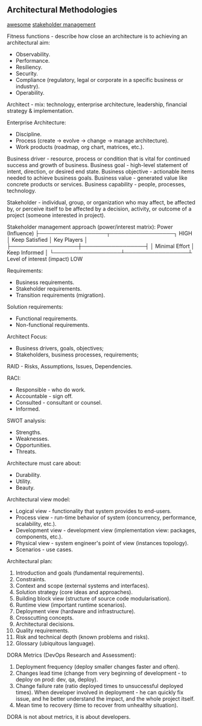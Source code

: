 Architectural Methodologies
-
[awesome](https://github.com/simskij/awesome-software-architecture)
[stakeholder management](https://pubs.opengroup.org/architecture/togaf9-doc/arch/chap21.html)

Fitness functions - describe how close an architecture is to achieving an architectural aim:
* Observability.
* Performance.
* Resiliency.
* Security.
* Compliance (regulatory, legal or corporate in a specific business or industry).
* Operability.

Architect - mix: technology, enterprise architecture, leadership, financial strategy & implementation.

Enterprise Architecture:
* Discipline.
* Process (create -> evolve -> change -> manage architecture).
* Work products (roadmap, org chart, matrices, etc.).

Business driver - resource, process or condition that is vital for continued success and growth of business.
Business goal - high-level statement of intent, direction, or desired end state.
Business objective - actionable items needed to achieve business goals.
Business value - generated value like concrete products or services.
Business capability - people, processes, technology.

Stakeholder - individual, group, or organization who may affect, be affected by,
or perceive itself to be affected by a decision, activity, or outcome of a project (someone interested in project).

Stakeholder management approach (power/interest matrix):
Power (Influence)
├──────────────────┬─────────────────┐ HIGH
│ Keep Satisfied   │ Key Players     │
├──────────────────┼─────────────────┤
│ Minimal Effort   │ Keep Informed   │
└──────────────────┴─────────────────┴ Level of interest (impact)
LOW

Requirements:
* Business requirements.
* Stakeholder requirements.
* Transition requirements (migration).

Solution requirements:
* Functional requirements.
* Non-functional requirements.

Architect Focus:
* Business drivers, goals, objectives;
* Stakeholders, business processes, requirements;

RAID - Risks, Assumptions, Issues, Dependencies.

RACI:
* Responsible - who do work.
* Accountable - sign off.
* Consulted - consultant or counsel.
* Informed.

SWOT analysis:
* Strengths.
* Weaknesses.
* Opportunities.
* Threats.

Architecture must care about:
* Durability.
* Utility.
* Beauty.

Architectural view model:
* Logical view - functionality that system provides to end-users.
* Process view - run-time behavior of system (concurrency, performance, scalability, etc.).
* Development view - development view (implementation view: packages, components, etc.).
* Physical view - system engineer's point of view (instances topology).
* Scenarios - use cases.

Architectural plan:
1) Introduction and goals (fundamental requirements).
2) Constraints.
3) Context and scope (external systems and interfaces).
4) Solution strategy (core ideas and approaches).
5) Building block view (structure of source code modularisation).
6) Runtime view (important runtime scenarios).
7) Deployment view (hardware and infrastructure).
8) Crosscutting concepts.
9) Architectural decisions.
10) Quality requirements.
11) Risk and technical depth (known problems and risks).
12) Glossary (ubiquitous language).

DORA Metrics (DevOps Research and Assessment):
1) Deployment frequency (deploy smaller changes faster and often).
2) Changes lead time (change from very beginning of development - to deploy on prod: dev, qa, deploy).
3) Change failure rate (ratio deployed times to unsuccessful deployed times).
  When developer involved in deployment - he can quickly fix issue,
  and he better understand the impact, and the whole project itself.
4) Mean time to recovery (time to recover from unhealthy situation).

DORA is not about metrics, it is about developers.
